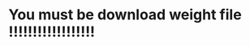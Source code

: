 You must be download weight file !!!!!!!!!!!!!!!!!!
====================================================
